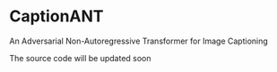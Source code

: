 # CaptionANT
An Adversarial Non-Autoregressive Transformer for Image Captioning

The source code will be updated soon
